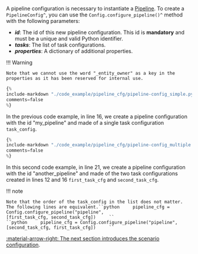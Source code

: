 A pipeline configuration is necessary to instantiate a [Pipeline](../concepts/pipeline.md). To create a
`PipelineConfig^`, you can use the `Config.configure_pipeline()^` method with the following parameters:

- _**id**_: The id of this new pipeline configuration. This id is **mandatory** and must be a unique and valid Python
  identifier.
- _**tasks**_: The list of task configurations.
- _**properties**_: A dictionary of additional properties.

!!! Warning

    Note that we cannot use the word "_entity_owner" as a key in the properties as it has been reserved for internal use.

```python
{%
include-markdown "./code_example/pipeline_cfg/pipeline-config_simple.py"
comments=false
%}
```

In the previous code example, in line 16, we create a pipeline configuration with the id "my_pipeline" and made of a
single task configuration `task_config`.

```python
{%
include-markdown "./code_example/pipeline_cfg/pipeline-config_multiple.py"
comments=false
%}
```

In this second code example, in line 21, we create a pipeline configuration with the id "another_pipeline" and made
of the two task configurations created in lines 12 and 16 `first_task_cfg` and `second_task_cfg`.

!!! note

    Note that the order of the task_config in the list does not matter. The following lines are equivalent.``python     pipeline_cfg = Config.configure_pipeline("pipeline",                                              [first_task_cfg, second_task_cfg])     ``
    ``python     pipeline_cfg = Config.configure_pipeline("pipeline",                                              [second_task_cfg, first_task_cfg])     ``

[:material-arrow-right: The next section introduces the scenario configuration](scenario-config.md).
